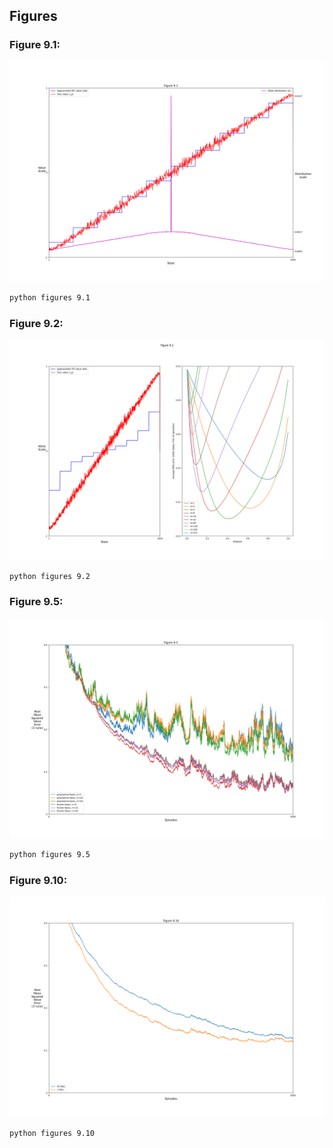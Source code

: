 ## Figures

### Figure 9.1:

![fig9.1.png](plots/fig9.1.png)


```bash
python figures 9.1
```

### Figure 9.2:

![fig9.2.png](plots/fig9.2.png)


```bash
python figures 9.2
```

### Figure 9.5:

![fig9.5.png](plots/fig9.5.png)


```bash
python figures 9.5
```

### Figure 9.10:

![fig9.10.png](plots/fig9.10.png)


```bash
python figures 9.10
```
